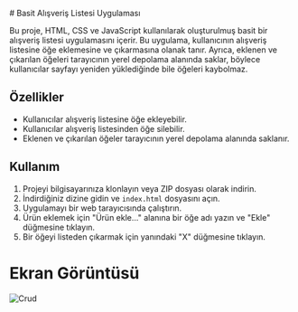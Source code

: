 
 # Basit Alışveriş Listesi Uygulaması

Bu proje, HTML, CSS ve JavaScript kullanılarak oluşturulmuş basit bir alışveriş listesi uygulamasını içerir. Bu uygulama, kullanıcının alışveriş listesine öğe eklemesine ve çıkarmasına olanak tanır. Ayrıca, eklenen ve çıkarılan öğeleri tarayıcının yerel depolama alanında saklar, böylece kullanıcılar sayfayı yeniden yüklediğinde bile öğeleri kaybolmaz.

## Özellikler

- Kullanıcılar alışveriş listesine öğe ekleyebilir.
- Kullanıcılar alışveriş listesinden öğe silebilir.
- Eklenen ve çıkarılan öğeler tarayıcının yerel depolama alanında saklanır.

## Kullanım

1. Projeyi bilgisayarınıza klonlayın veya ZIP dosyası olarak indirin.
2. İndirdiğiniz dizine gidin ve `index.html` dosyasını açın.
3. Uygulamayı bir web tarayıcısında çalıştırın.
4. Ürün eklemek için "Ürün ekle..." alanına bir öğe adı yazın ve "Ekle" düğmesine tıklayın.
5. Bir öğeyi listeden çıkarmak için yanındaki "X" düğmesine tıklayın.
# Ekran Görüntüsü 

 ![Crud](https://github.com/cenktekinadam/CrudShoppList/assets/75929156/e13937c8-d12f-4197-8f42-d86ed3f7e7f3)

